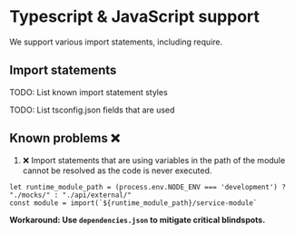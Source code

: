 # Typescript & JavaScript support

We support various import statements, including require.

## Import statements
TODO: List known import statement styles

TODO: List tsconfig.json fields that are used

## Known problems ❌

1. ❌ Import statements that are using variables in the path of the module cannot be resolved as the code is never executed.

```
let runtime_module_path = (process.env.NODE_ENV === 'development') ? "./mocks/" : "./api/external/"
const module = import(`${runtime_module_path}/service-module`
```

**Workaround: Use `dependencies.json` to mitigate critical blindspots.** 
